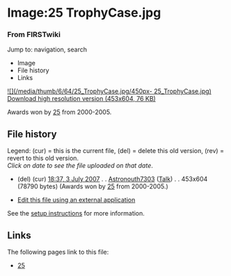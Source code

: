 

# Image:25 TrophyCase.jpg

### From FIRSTwiki

Jump to: navigation, search

  * Image
  * File history
  * Links

[![](/media/thumb/6/64/25_TrophyCase.jpg/450px-
25_TrophyCase.jpg)](/media/6/64/25_TrophyCase.jpg)  
[Download high resolution version (453x604, 76
KB)](/media/6/64/25_TrophyCase.jpg)

Awards won by [25](25 "25" ) from 2000-2005.

## File history

Legend: (cur) = this is the current file, (del) = delete this old version,
(rev) = revert to this old version.  
_Click on date to see the file uploaded on that date_.

  * (del) (cur) [18:37, 3 July 2007](/media/6/64/25_TrophyCase.jpg "/media/6/64/25 TrophyCase.jpg" ) . . [Astronouth7303](User:Astronouth7303 "User:Astronouth7303" ) ([Talk](User_talk:Astronouth7303 "User talk:Astronouth7303" )) . . 453x604 (78790 bytes) (Awards won by [25](25 "25" ) from 2000-2005.)
  

  * [Edit this file using an external application](/index.php?title=Image:25_TrophyCase.jpg&action=edit&externaledit=true&mode=file "Image:25 TrophyCase.jpg" )

See the [setup
instructions](http://meta.wikimedia.org/wiki/Help:External_editors
"http://meta.wikimedia.org/wiki/Help:External_editors" ) for more information.

## Links

The following pages link to this file:

  * [25](25 "25" )

